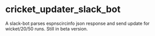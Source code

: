# cricket_updater_slack_bot

A slack-bot parses espnscircinfo json response and send update for wicket/20/50 runs.
Still in beta version.